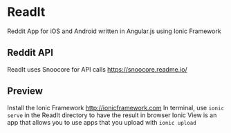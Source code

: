 # ReadIt
Reddit App for iOS and Android written in Angular.js using Ionic Framework

## Reddit API
ReadIt uses Snoocore for API calls https://snoocore.readme.io/

## Preview
Install the Ionic Framework http://ionicframework.com
In terminal, use ```ionic serve``` in the ReadIt directory to have the result in browser
Ionic View is an app that allows you to use apps that you upload with ```ionic upload```
